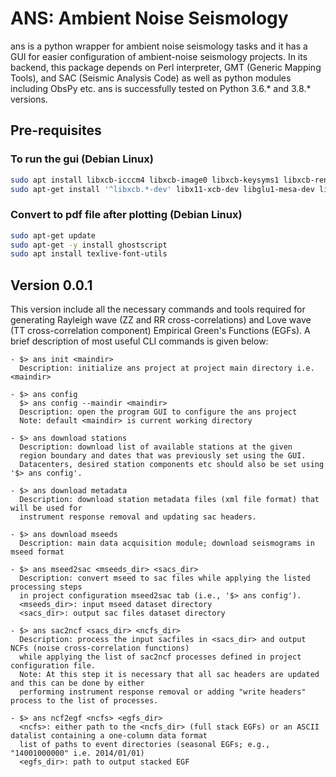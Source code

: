 # ANS: Ambient Noise Seismology

ans is a python wrapper for ambient noise seismology tasks and it has a GUI for easier configuration of ambient-noise seismology projects. In its backend, this package depends on Perl interpreter, GMT (Generic Mapping Tools), and SAC (Seismic Analysis Code) as well as python modules including ObsPy etc. ans is successfully tested on Python 3.6.* and 3.8.* versions.

## Pre-requisites 

### To run the gui (Debian Linux)

```bash
sudo apt install libxcb-icccm4 libxcb-image0 libxcb-keysyms1 libxcb-render-util0
sudo apt-get install '^libxcb.*-dev' libx11-xcb-dev libglu1-mesa-dev libxrender-dev libxi-dev libxkbcommon-dev libxkbcommon-x11-dev
```

### Convert to pdf file after plotting (Debian Linux)

```bash
sudo apt-get update
sudo apt-get -y install ghostscript
sudo apt install texlive-font-utils
```


## Version 0.0.1

This version include all the necessary commands and tools required for generating Rayleigh wave (ZZ and RR cross-correlations) and Love wave (TT cross-correlation component) Empirical Green's Functions (EGFs). A brief description of most useful CLI commands is given below:

	- $> ans init <maindir>
	  Description: initialize ans project at project main directory i.e. <maindir>

	- $> ans config
	  $> ans config --maindir <maindir>
	  Description: open the program GUI to configure the ans project
	  Note: default <maindir> is current working directory

	- $> ans download stations
	  Description: download list of available stations at the given 
	  region boundary and dates that was previously set using the GUI.
	  Datacenters, desired station components etc should also be set using '$> ans config'.

	- $> ans download metadata
	  Description: download station metadata files (xml file format) that will be used for
	  instrument response removal and updating sac headers.

	- $> ans download mseeds
	  Description: main data acquisition module; download seismograms in mseed format

	- $> ans mseed2sac <mseeds_dir> <sacs_dir>
	  Description: convert mseed to sac files while applying the listed processing steps
	  in project configuration mseed2sac tab (i.e., '$> ans config').
	  <mseeds_dir>: input mseed dataset directory
	  <sacs_dir>: output sac files dataset directory

	- $> ans sac2ncf <sacs_dir> <ncfs_dir>
	  Description: process the input sacfiles in <sacs_dir> and output NCFs (noise cross-correlation functions)
	  while applying the list of sac2ncf processes defined in project configuration file.
	  Note: At this step it is necessary that all sac headers are updated and this can be done by either
	  performing instrument response removal or adding "write headers" process to the list of processes.

	- $> ans ncf2egf <ncfs> <egfs_dir>
	  <ncfs>: either path to the <ncfs_dir> (full stack EGFs) or an ASCII datalist containing a one-column data format
	  list of paths to event directories (seasonal EGFs; e.g., "14001000000" i.e. 2014/01/01)
	  <egfs_dir>: path to output stacked EGF



